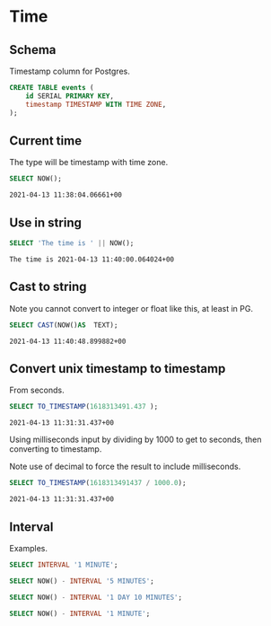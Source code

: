 # Time


## Schema

Timestamp column for Postgres.

```sql
CREATE TABLE events (
    id SERIAL PRIMARY KEY,
    timestamp TIMESTAMP WITH TIME ZONE,
);
```


## Current time

The type will be timestamp with time zone.

```sql
SELECT NOW();
```
```
2021-04-13 11:38:04.06661+00
```


## Use in string

```sql
SELECT 'The time is ' || NOW();
```

```
The time is 2021-04-13 11:40:00.064024+00
```


## Cast to string

Note you cannot convert to integer or float like this, at least in PG.

```sql
SELECT CAST(NOW()AS  TEXT);
```

```
2021-04-13 11:40:48.899882+00
```


## Convert unix timestamp to timestamp

From seconds.

```sql
SELECT TO_TIMESTAMP(1618313491.437 );
```

```
2021-04-13 11:31:31.437+00
```

Using milliseconds input by dividing by 1000 to get to seconds, then converting to timestamp.

Note use of decimal to force the result to include milliseconds.

```sql
SELECT TO_TIMESTAMP(1618313491437 / 1000.0);
```

```
2021-04-13 11:31:31.437+00
```


## Interval

Examples.

```sql
SELECT INTERVAL '1 MINUTE';

SELECT NOW() - INTERVAL '5 MINUTES';

SELECT NOW() - INTERVAL '1 DAY 10 MINUTES';

SELECT NOW() - INTERVAL '1 MINUTE';
```
